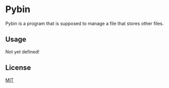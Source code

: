 # Pybin

Pybin is a program that is supposed to manage a file that stores other files.

## Usage

Not yet defined!

## License
[MIT](https://choosealicense.com/licenses/mit/)
